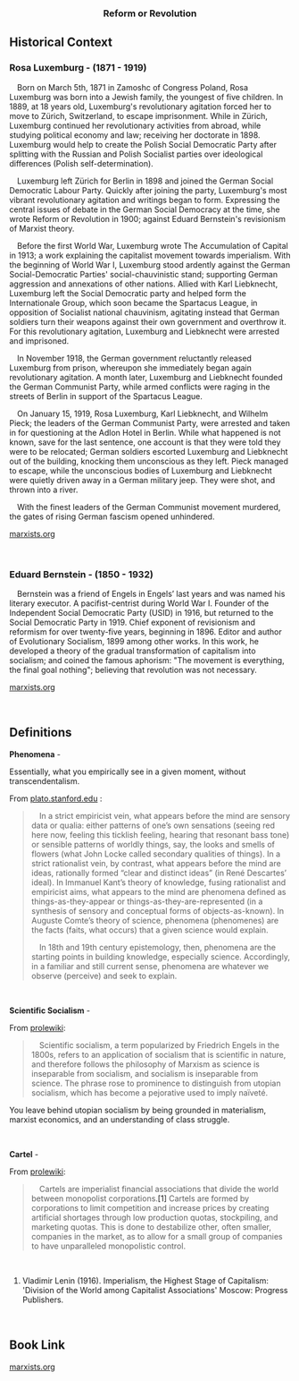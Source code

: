 <h3 style="text-align: center;" class="font-heading text-3xl font-bold text-gray-900 mb-2"> Reform or Revolution </h3>

<h2 id="historical-context" class="font-heading text-3xl font-bold text-gray-900 mb-4">Historical Context</h2>
<h3 id="rosa-luxemburg-1871-1919-" class="font-heading text-xl font-bold text-gray-900 mb-2">Rosa Luxemburg - (1871 - 1919)</h3>
<p class="mb-2">&emsp;Born on March 5th, 1871 in Zamoshc of Congress Poland, Rosa Luxemburg was born into a Jewish family, the youngest of five children. In 1889, at 18 years old, Luxemburg&#39;s revolutionary agitation forced her to move to Zürich, Switzerland, to escape imprisonment. While in Zürich, Luxemburg continued her revolutionary activities from abroad, while studying political economy and law; receiving her doctorate in 1898. Luxemburg would help to create the Polish Social Democratic Party after splitting with the Russian and Polish Socialist parties over ideological differences (Polish self-determination). </p>
<p class="mb-2">&emsp;Luxemburg left Zürich for Berlin in 1898 and joined the German Social Democratic Labour Party. Quickly after joining the party, Luxemburg&#39;s most vibrant revolutionary agitation and writings began to form. Expressing the central issues of debate in the German Social Democracy at the time, she wrote Reform or Revolution in 1900; against Eduard Bernstein&#39;s revisionism of Marxist theory.</p>
<p class="mb-2">&emsp;Before the first World War, Luxemburg wrote The Accumulation of Capital in 1913; a work explaining the capitalist movement towards imperialism. With the beginning of World War I, Luxemburg stood ardently against the German Social-Democratic Parties&#39; social-chauvinistic stand; supporting German aggression and annexations of other nations. Allied with Karl Liebknecht, Luxemburg left the Social Democratic party and helped form the Internationale Group, which soon became the Spartacus League, in opposition of Socialist national chauvinism, agitating instead that German soldiers turn their weapons against their own government and overthrow it. For this revolutionary agitation, Luxemburg and Liebknecht were arrested and imprisoned.</p>
<p class="mb-2">&emsp;In November 1918, the German government reluctantly released Luxemburg from prison, whereupon she immediately began again revolutionary agitation. A month later, Luxemburg and Liebknecht founded the German Communist Party, while armed conflicts were raging in the streets of Berlin in support of the Spartacus League.</p>
<p class="mb-2">&emsp;On January 15, 1919, Rosa Luxemburg, Karl Liebknecht, and Wilhelm Pieck; the leaders of the German Communist Party, were arrested and taken in for questioning at the Adlon Hotel in Berlin. While what happened is not known, save for the last sentence, one account is that they were told they were to be relocated; German soldiers escorted Luxemburg and Liebknecht out of the building, knocking them unconscious as they left. Pieck managed to escape, while the unconscious bodies of Luxemburg and Liebknecht were quietly driven away in a German military jeep. They were shot, and thrown into a river.</p>
<p class="mb-2">&emsp;With the finest leaders of the German Communist movement murdered, the gates of rising German fascism opened unhindered.</p>
<p><a href="https://www.marxists.org/glossary/people/l/u.htm#luxemburg-rosa" class="text-blue-900">marxists.org</a></p>

<br />

<h3 id="eduard-bernstein-1850-1932-" class="font-heading text-xl font-bold text-gray-900 mb-2">Eduard Bernstein - (1850 - 1932)</h3>
<p>&emsp;Bernstein was a friend of Engels in Engels’ last years and was named his literary executor. A pacifist-centrist during World War I. Founder of the Independent Social Democratic Party (USID) in 1916, but returned to the Social Democratic Party in 1919. Chief exponent of revisionism and reformism for over twenty-five years, beginning in 1896. Editor and author of Evolutionary Socialism, 1899 among other works. In this work, he developed a theory of the gradual transformation of capitalism into socialism; and coined the famous aphorism: &quot;The movement is everything, the final goal nothing&quot;; believing that revolution was not necessary.</p>
<p><a href="https://www.marxists.org/glossary/people/b/e.htm#eduard-bernstein" class="text-blue-900">marxists.org</a></p>

<br /> 

<h2 id="definitions" class="font-heading text-3xl font-bold text-gray-900 mb-4">Definitions</h2>
<p class="mb-1"><strong>Phenomena</strong> - </p>
<p class="mb-1">Essentially, what you empirically see in a given moment, without transcendentalism.</p>
<p>From <a href="https://plato.stanford.edu/entries/phenomenology/#PhenPhen" class="text-blue-900">plato.stanford.edu</a> : </p>
<blockquote class="p-4 my-4 border-s-4 border-gray-300 bg-gray-50 dark:border-gray-500 dark:bg-gray-800">
<p class="mb-1">&emsp;In a strict empiricist vein, what appears before the mind are sensory data or qualia: either patterns of one’s own sensations (seeing red here now, feeling this ticklish feeling, hearing that resonant bass tone) or sensible patterns of worldly things, say, the looks and smells of flowers (what John Locke called secondary qualities of things). In a strict rationalist vein, by contrast, what appears before the mind are ideas, rationally formed “clear and distinct ideas” (in René Descartes’ ideal). In Immanuel Kant’s theory of knowledge, fusing rationalist and empiricist aims, what appears to the mind are phenomena defined as things-as-they-appear or things-as-they-are-represented (in a synthesis of sensory and conceptual forms of objects-as-known). In Auguste Comte’s theory of science, phenomena (phenomenes) are the facts (faits, what occurs) that a given science would explain.</p>
<p>&emsp;In 18th and 19th century epistemology, then, phenomena are the starting points in building knowledge, especially science. Accordingly, in a familiar and still current sense, phenomena are whatever we observe (perceive) and seek to explain.</p>
</blockquote>
<br />
<p class="mb-1"><strong>Scientific Socialism</strong> - </p>
<p>From <a href="https://en.prolewiki.org/wiki/Scientific_socialism" class="text-blue-900">prolewiki</a>:</p>
<blockquote class="p-4 my-4 border-s-4 border-gray-300 bg-gray-50 dark:border-gray-500 dark:bg-gray-800">
<p>&emsp;Scientific socialism, a term popularized by Friedrich Engels in the 1800s, refers to an application of socialism that is scientific in nature, and therefore follows the philosophy of Marxism as science is inseparable from socialism, and socialism is inseparable from science. The phrase rose to prominence to distinguish from utopian socialism, which has become a pejorative used to imply naïveté. </p>
</blockquote>
<p>You leave behind utopian socialism by being grounded in materialism, marxist economics, and an understanding of class struggle. </p>
<br />
<p class="mb-1"><strong>Cartel</strong> - </p>
<p>From <a href="https://en.prolewiki.org/wiki/Cartel" class="text-blue-900">prolewiki</a>:</p>
<blockquote class="p-4 my-4 border-s-4 border-gray-300 bg-gray-50 dark:border-gray-500 dark:bg-gray-800">
<p>&emsp;Cartels are imperialist financial associations that divide the world between monopolist corporations.<a class="text-xs text-blue-600">[1]</a> Cartels are formed by corporations to limit competition and increase prices by creating artificial shortages through low production quotas, stockpiling, and marketing quotas. This is done to destabilize other, often smaller, companies in the market, as to allow for a small group of companies to have unparalleled monopolistic control. </p>
</blockquote>
<br />
<ol class="list-decimal list-outside m-2 ml-6">
    <li>Vladimir Lenin (1916). Imperialism, the Highest Stage of Capitalism: &#39;Division of the World among Capitalist Associations&#39; Moscow: Progress Publishers.</li>
</ol>

<br />
<h2 id="book-link" class="font-heading text-2xl font-bold text-gray-900 mb-2">Book Link</h2>
<p><a href="https://www.marxists.org/archive/luxemburg/1900/reform-revolution/" class="text-blue-900">marxists.org</a></p>